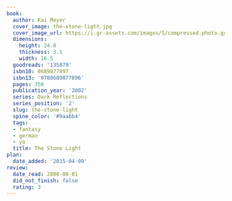```yaml
---
book:
  author: Kai Meyer
  cover_image: the-stone-light.jpg
  cover_image_url: https://i.gr-assets.com/images/S/compressed.photo.goodreads.com/books/1388350165l/135879.jpg
  dimensions:
    height: 24.0
    thickness: 3.1
    width: 16.5
  goodreads: '135879'
  isbn10: 0689877897
  isbn13: '9780689877896'
  pages: 350
  publication_year: '2002'
  series: Dark Reflections
  series_position: '2'
  slug: the-stone-light
  spine_color: '#9aa6b4'
  tags:
  - fantasy
  - german
  - ya
  title: The Stone Light
plan:
  date_added: '2015-04-09'
review:
  date_read: 2008-08-01
  did_not_finish: false
  rating: 3
---
```


